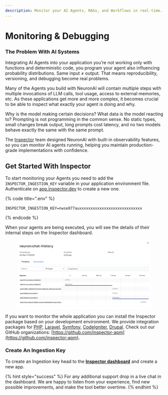 ```yaml
---
description: Monitor your AI Agents, RAGs, and Workflows in real-time.
---
```


# Monitoring & Debugging

### The Problem With AI Systems

Integrating AI Agents into your application you’re not working only with functions and deterministic code, you program your agent also influencing probability distributions. Same input ≠ output. That means reproducibility, versioning, and debugging become real problems.

Many of the Agents you build with NeuronAI will contain multiple steps with multiple invocations of LLM calls, tool usage, access to external memories, etc. As these applications get more and more complex, it becomes crucial to be able to inspect what exactly your agent is doing and why.&#x20;

Why is the model making certain decisions? What data is the model reacting to? Prompting is not programming in the common sense. No static types, small changes break output, long prompts cost latency, and no two models behave exactly the same with the same prompt.

The [Inspector](https://inspector.dev/) team designed NeuronAI with built-in observability features, so you can monitor AI agents running, helping you maintain production-grade implementations with confidence.

## Get Started With Inspector

To start monitoring your Agents you need to add the `INSPECTOR_INGESTION_KEY` variable in your application environment file. Authenticate on [app.inspector.dev](https://app.inspector.dev/register) to create a new one.

{% code title=".env" %}
```
INSPECTOR_INGESTION_KEY=nwse877auxxxxxxxxxxxxxxxxxxxxxxxxxxxx
```
{% endcode %}

When your agents are being executed, you will see the details of their internal steps on the Inspector dashboard.

<figure><img src="../.gitbook/assets/neuron-ai-agents-observability-php-1536x950.png" alt=""><figcaption></figcaption></figure>

If you want to monitor the whole application you can install the Inspector package based on your development environment. We provide integration packages for [PHP](https://github.com/inspector-apm/inspector-php), [Laravel](https://github.com/inspector-apm/inspector-laravel), [Symfony](https://github.com/inspector-apm/inspector-symfony), [CodeIgniter](https://github.com/inspector-apm/inspector-codeigniter), [Drupal](https://docs.inspector.dev/guides/drupal). Check out our GitHub organizations: [https://github.com/inspector-apm](https://github.com/inspector-apm).

### Create An Ingestion Key

To create an Ingestion key head to the [**Inspector dashboard**](https://app.inspector.dev/register) and create a new app.

{% hint style="success" %}
For any additional support drop in a live chat in the dashboard. We are happy to listen from your experience, find new possible improvements, and make the tool better overtime.
{% endhint %}
